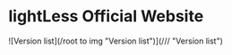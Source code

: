# lightLess Official Website



![Version list](/root to img "Version list")](/// "Version list")


